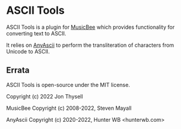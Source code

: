 # ASCII Tools #

ASCII Tools is a plugin for [MusicBee](https://getmusicbee.com/) which provides functionality for converting text to ASCII.

It relies on [AnyAscii](https://github.com/anyascii/anyascii) to perform the transliteration of characters from Unicode to ASCII.

## Errata ##

ASCII Tools is open-source under the MIT license.

Copyright (c) 2022 Jon Thysell

MusicBee Copyright (c) 2008-2022, Steven Mayall

AnyAscii Copyright (c) 2020-2022, Hunter WB <hunterwb.com>
